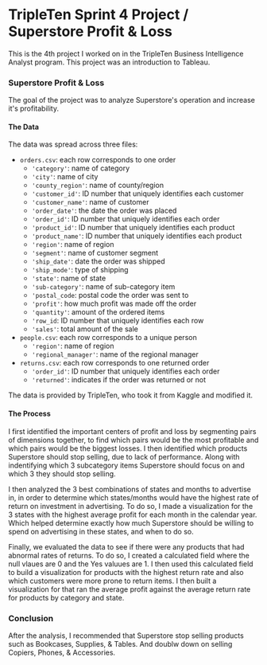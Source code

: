 # TripleTen Sprint 4 Project / Superstore Profit & Loss

This is the 4th project I worked on in the TripleTen Business Intelligence Analyst program. This project was an introduction to Tableau.

### Superstore Profit & Loss

The goal of the project was to analyze Superstore's operation and increase it's profitability.

#### The Data

The data was spread across three files:

- `orders.csv`: each row corresponds to one order  
    - `'category'`: name of category  
    - `'city'`: name of city  
    - `'county_region'`: name of county/region  
    - `'customer_id'`: ID number that uniquely identifies each customer  
    - `'customer_name'`: name of customer  
    - `'order_date'`: the date the order was placed  
    - `'order_id'`: ID number that uniquely identifies each order  
    - `'product_id'`: ID number that uniquely identifies each product  
    - `'product_name'`: ID number that uniquely identifies each product  
    - `'region'`: name of region  
    - `'segment'`: name of customer segment  
    - `'ship_date'`: date the order was shipped  
    - `'ship_mode'`: type of shipping  
    - `'state'`: name of state  
    - `'sub-category'`: name of sub-category item  
    - `'postal_code`: postal code the order was sent to  
    - `'profit'`: how much profit was made off the order  
    - `'quantity'`: amount of the ordered items  
    - `'row_id`: ID number that uniquely identifies each row  
    - `'sales'`: total amount of the sale  
- `people.csv`: each row corresponds to a unique person  
    - `'region'`: name of region  
    - `'regional_manager'`: name of the regional manager  
- `returns.csv`: each row corresponds to one returned order  
    - `'order_id'`: ID number that uniquely identifies each order  
    - `'returned'`: indicates if the order was returned or not

The data is provided by TripleTen, who took it from Kaggle and modified it.

#### The Process

I first identified the important centers of profit and loss by segmenting pairs of dimensions together, to find which pairs would be the most profitable and which pairs would be the biggest losses. I then identified which products Superstore should stop selling, due to lack of performance. Along with indentifying which 3 subcategory items Superstore should focus on and which 3 they should stop selling. 

I then analyzed the 3 best combinations of states and months to advertise in, in order to determine which states/months would have the highest rate of return on investment in advertising. To do so, I made a visualization for the 3 states with the highest average profit for each month in the calendar year. Which helped determine exactly how much Superstore should be willing to spend on advertising in these states, and when to do so.

Finally, we evaluated the data to see if there were any products that had abnormal rates of returns. To do so, I created a calculated field where the null vlaues are 0 and the Yes valuues are 1. I then used this calculated field to build a visualization for products with the highest return rate and also which customers were more prone to return items. I then built a visualization for that ran the average profit against the average return rate for products by category and state. 

### Conclusion

After the analysis, I recommended that Superstore stop selling products such as Bookcases, Supplies, & Tables. And doublw down on selling Copiers, Phones, & Accessories. 
